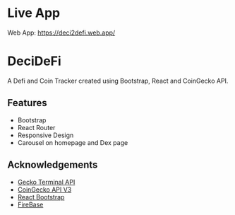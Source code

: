 # Live App
Web App: https://deci2defi.web.app/

# DeciDeFi

A Defi and Coin Tracker created using Bootstrap, React and CoinGecko API.


## Features
- Bootstrap
- React Router
- Responsive Design
- Carousel on homepage and Dex page


## Acknowledgements

 - [Gecko Terminal API](https://www.geckoterminal.com/dex-api)
 - [CoinGecko API V3](https://www.coingecko.com/en/api/documentation)
 - [React Bootstrap](https://react-bootstrap.netlify.app/)
 - [FireBase](https://firebase.google.com/)


